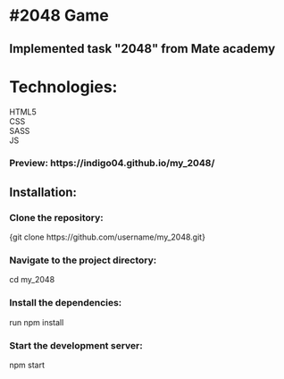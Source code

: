 <h1>#2048 Game</h1>
<h2>Implemented task "2048" from Mate academy</h2>
<h1>Technologies:</h1> 
HTML5</br>
CSS</br>
SASS</br>
JS</br>
<h3>Preview: https://indigo04.github.io/my_2048/</h3>
<h2>Installation:</h1>
<h3>Clone the repository:</h3>
<p>{git clone https://github.com/username/my_2048.git}</p>
<h3>Navigate to the project directory:</h3>
<p>cd my_2048</p>
<h3>Install the dependencies:</h3>
<p>run npm install</p>
<h3>Start the development server:</h3>
<p>npm start</p>
